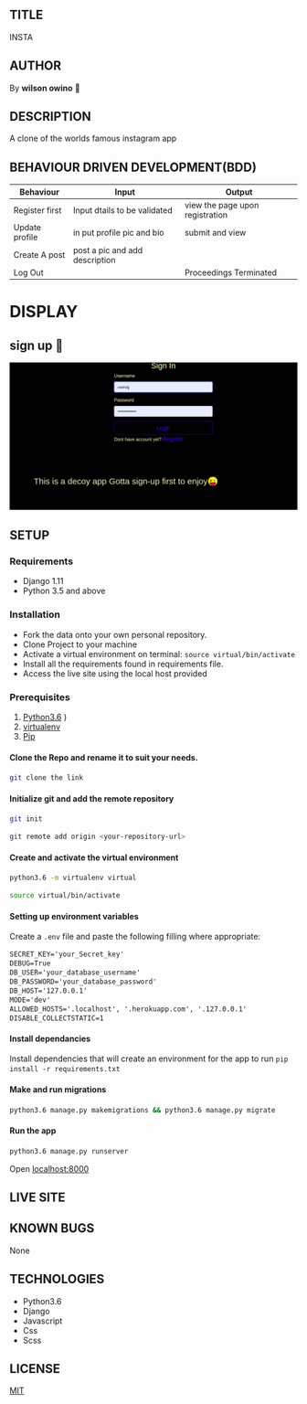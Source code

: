 ## TITLE
INSTA

## AUTHOR
By **wilson owino** :100:

## DESCRIPTION
A clone of the worlds famous instagram app


## BEHAVIOUR DRIVEN DEVELOPMENT(BDD)

| Behaviour | Input                     | Output                    |
| --------- | ------------------------- | ------------------------- |
| Register first | Input dtails to be validated | view the page upon registration |
| Update profile | in put profile pic and bio |  submit and view |
| Create A post | post a pic and add description | 
| Log Out |   | Proceedings Terminated |


# DISPLAY

## sign up :book:
![screenshot](clonemain/static/photos/sign.png)
<!-- ## category search 
![screenshot](galascore/static/photos/search.png)
## search results
![screenshot](galascore/static/photos/messi.png) -->




## SETUP
### Requirements
* Django 1.11
* Python 3.5 and above 
### Installation
* Fork the data onto your own personal repository.
* Clone Project to your machine
* Activate a virtual environment on terminal: `source virtual/bin/activate`
* Install all the requirements found in requirements file.
* Access the live site using the local host provided

### Prerequisites
1. [Python3.6](https://www.python.org/downloads/)
)
2. [virtualenv](https://virtualenv.pypa.io/en/stable/installation/)
3. [Pip](https://pip.pypa.io/en/stable/installing/)
#### Clone the Repo and rename it to suit your needs.
```bash
git clone the link
```
#### Initialize git and add the remote repository
```bash
git init
```
```bash
git remote add origin <your-repository-url>
```

#### Create and activate the virtual environment
```bash
python3.6 -m virtualenv virtual
```

```bash
source virtual/bin/activate
```

#### Setting up environment variables
Create a `.env` file and paste the following filling where appropriate:
```
SECRET_KEY='your_Secret_key'
DEBUG=True
DB_USER='your_database_username'
DB_PASSWORD='your_database_password'
DB_HOST='127.0.0.1'
MODE='dev' 
ALLOWED_HOSTS='.localhost', '.herokuapp.com', '.127.0.0.1'
DISABLE_COLLECTSTATIC=1
```

#### Install dependancies
Install dependencies that will create an environment for the app to run
`pip install -r requirements.txt`

#### Make and run migrations
```bash
python3.6 manage.py makemigrations && python3.6 manage.py migrate
```

#### Run the app
```bash
python3.6 manage.py runserver
```
Open [localhost:8000](http://127.0.0.1:8000/)


## LIVE SITE
## KNOWN BUGS
None

## TECHNOLOGIES
* Python3.6
* Django
* Javascript
* Css
* Scss

## LICENSE
[MIT](https://github.com/Willyowi/Insta/blob/master/LICENSE)